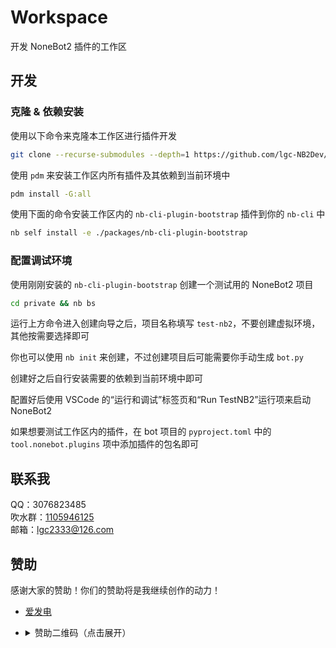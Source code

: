 <!-- markdownlint-disable MD033 -->

# Workspace

开发 NoneBot2 插件的工作区

## 开发

### 克隆 & 依赖安装

使用以下命令来克隆本工作区进行插件开发

```bash
git clone --recurse-submodules --depth=1 https://github.com/lgc-NB2Dev/workspace
```

使用 `pdm` 来安装工作区内所有插件及其依赖到当前环境中

```bash
pdm install -G:all
```

使用下面的命令安装工作区内的 `nb-cli-plugin-bootstrap` 插件到你的 `nb-cli` 中

```bash
nb self install -e ./packages/nb-cli-plugin-bootstrap
```

### 配置调试环境

使用刚刚安装的 `nb-cli-plugin-bootstrap` 创建一个测试用的 NoneBot2 项目

```bash
cd private && nb bs
```

运行上方命令进入创建向导之后，项目名称填写 `test-nb2`，不要创建虚拟环境，其他按需要选择即可

你也可以使用 `nb init` 来创建，不过创建项目后可能需要你手动生成 `bot.py`

创建好之后自行安装需要的依赖到当前环境中即可

配置好后使用 VSCode 的“运行和调试”标签页和“Run TestNB2”运行项来启动 NoneBot2

如果想要测试工作区内的插件，在 bot 项目的 `pyproject.toml` 中的 `tool.nonebot.plugins` 项中添加插件的包名即可

## 联系我

QQ：3076823485  
吹水群：[1105946125](https://jq.qq.com/?_wv=1027&k=Z3n1MpEp)  
邮箱：<lgc2333@126.com>

## 赞助

感谢大家的赞助！你们的赞助将是我继续创作的动力！

- [爱发电](https://afdian.net/@lgc2333)
- <details>
    <summary>赞助二维码（点击展开）</summary>

  ![讨饭](https://raw.githubusercontent.com/lgc2333/ShigureBotMenu/master/src/imgs/sponsor.png)

  </details>
